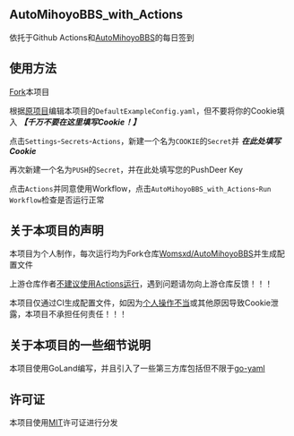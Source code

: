 ## AutoMihoyoBBS_with_Actions
依托于Github Actions和[AutoMihoyoBBS](https://github.com/Womsxd/AutoMihoyoBBS)的每日签到
## 使用方法
[Fork](https://github.com/ShanshanHY/AutoMihoyoBBS_with_Actions/fork)本项目

根据[原项目](https://github.com/Womsxd/AutoMihoyoBBS)编辑本项目的`DefaultExampleConfig.yaml`，但不要将你的Cookie填入 ***【千万不要在这里填写Cookie！】***

点击`Settings`-`Secrets`-`Actions`，新建一个名为`COOKIE`的`Secret`并 ***在此处填写Cookie***

再次新建一个名为`PUSH`的`Secret`，并在此处填写您的PushDeer Key

点击`Actions`并同意使用Workflow，点击`AutoMihoyoBBS_with_Actions`-`Run Workflow`检查是否运行正常

## 关于本项目的声明
本项目为个人制作，每次运行均为Fork仓库[Womsxd/AutoMihoyoBBS](https://github.com/Womsxd/AutoMihoyoBBS)并生成配置文件

上游仓库作者[不建议使用Actions运行](https://github.com/Womsxd/AutoMihoyoBBS#%E5%85%B3%E4%BA%8E%E4%BD%BF%E7%94%A8-github-actions-%E8%BF%90%E8%A1%8C)，遇到问题请勿向上游仓库反馈！！！

本项目仅通过CI生成配置文件，如因为[个人操作不当](https://github.com/ShanshanHY/AutoMihoyoBBS_with_Actions/#%E4%BD%BF%E7%94%A8%E6%96%B9%E6%B3%95)或其他原因导致Cookie泄露，本项目不承担任何责任！！！

## 关于本项目的一些细节说明
本项目使用GoLand编写，并且引入了一些第三方库包括但不限于[go-yaml](https://github.com/go-yaml/yaml)

## 许可证
本项目使用[MIT](https://spdx.org/licenses/MIT)许可证进行分发
